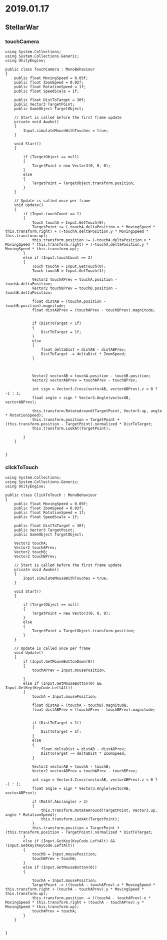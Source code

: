 ﻿# 2019.01.17## StellarWar### touchCamera```using System.Collections;using System.Collections.Generic;using UnityEngine;public class TouchCamera : MonoBehaviour{	public float MovingSpeed = 0.05f;	public float ZoomSpeed = 0.02f;	public float RotationSpeed = 1f;	public float SpeedScale = 1f;	public float DistToTarget = 30f;	public Vector3 TargetPoint;	public GameObject TargetObject;		// Start is called before the first frame update	private void Awake()	{		Input.simulateMouseWithTouches = true;	}	void Start()	{		if (TargetObject == null)		{			TargetPoint = new Vector3(0, 0, 0);		}		else		{			TargetPoint = TargetObject.transform.position;		}	}	// Update is called once per frame	void Update()	{		if (Input.touchCount == 1)		{			Touch touchA = Input.GetTouch(0);			TargetPoint += (-touchA.deltaPosition.x * MovingSpeed * this.transform.right) + (-touchA.deltaPosition.y * MovingSpeed * this.transform.up);			this.transform.position += (-touchA.deltaPosition.x * MovingSpeed * this.transform.right) + (-touchA.deltaPosition.y * MovingSpeed * this.transform.up);		}		else if (Input.touchCount == 2)		{			Touch touchA = Input.GetTouch(0);			Touch touchB = Input.GetTouch(1);			Vector2 touchAPrev = touchA.position - touchA.deltaPosition;			Vector2 touchBPrev = touchB.position - touchB.deltaPosition;			float distAB = (touchA.position - touchB.position).magnitude;			float distABPrev = (touchAPrev - touchBPrev).magnitude;						if (DistToTarget < 1f)			{				DistToTarget = 1f;			}			else			{				float deltaDist = distAB - distABPrev;				DistToTarget -= deltaDist * ZoomSpeed;			}			Vector2 vectorAB = touchA.position - touchB.position;			Vector2 vectorABPrev = touchAPrev - touchBPrev;			int sign = Vector3.Cross(vectorAB, vectorABPrev).z < 0 ? -1 : 1;			float angle = sign * Vector3.Angle(vectorAB, vectorABPrev);			this.transform.RotateAround(TargetPoint, Vector3.up, angle * RotationSpeed);			this.transform.position = TargetPoint + (this.transform.position - TargetPoint).normalized * DistToTarget;			this.transform.LookAt(TargetPoint);					}	}}```### clickToTouch```using System.Collections;using System.Collections.Generic;using UnityEngine;public class ClickToTouch : MonoBehaviour{	public float MovingSpeed = 0.05f;	public float ZoomSpeed = 0.02f;	public float RotationSpeed = 1f;	public float SpeedScale = 1f;	public float DistToTarget = 30f;	public Vector3 TargetPoint;	public GameObject TargetObject;	Vector2 touchA;	Vector2 touchAPrev;	Vector2 touchB;	Vector2 touchBPrev;	// Start is called before the first frame update	private void Awake()	{		Input.simulateMouseWithTouches = true;	}	void Start()	{		if (TargetObject == null)		{			TargetPoint = new Vector3(0, 0, 0);		}		else		{			TargetPoint = TargetObject.transform.position;		}	}	// Update is called once per frame	void Update()	{		if (Input.GetMouseButtonDown(0))		{			touchAPrev = Input.mousePosition;		}		else if (Input.GetMouseButton(0) && Input.GetKey(KeyCode.LeftAlt))		{			touchA = Input.mousePosition;			float distAB = (touchA - touchB).magnitude;			float distABPrev = (touchAPrev - touchBPrev).magnitude;			if (DistToTarget < 1f)			{				DistToTarget = 1f;			}			else			{				float deltaDist = distAB - distABPrev;				DistToTarget -= deltaDist * ZoomSpeed;			}						Vector2 vectorAB = touchA - touchB;			Vector2 vectorABPrev = touchAPrev - touchBPrev;			int sign = Vector3.Cross(vectorAB, vectorABPrev).z < 0 ? -1 : 1;			float angle = sign * Vector3.Angle(vectorAB, vectorABPrev);			if (Mathf.Abs(angle) > 3)			{				this.transform.RotateAround(TargetPoint, Vector3.up, angle * RotationSpeed);				this.transform.LookAt(TargetPoint);			}			this.transform.position = TargetPoint + (this.transform.position - TargetPoint).normalized * DistToTarget;		}		else if (Input.GetKey(KeyCode.LeftAlt) && !Input.GetKey(KeyCode.LeftAlt))		{			touchB = Input.mousePosition;			touchBPrev = touchB;		}		else if (Input.GetMouseButton(0))		{			touchA = Input.mousePosition;			TargetPoint -= ((touchA - touchAPrev).x * MovingSpeed * this.transform.right + (touchA - touchAPrev).y * MovingSpeed * this.transform.up);			this.transform.position -= ((touchA - touchAPrev).x * MovingSpeed * this.transform.right + (touchA - touchAPrev).y * MovingSpeed * this.transform.up);			touchAPrev = touchA;		}	}}```